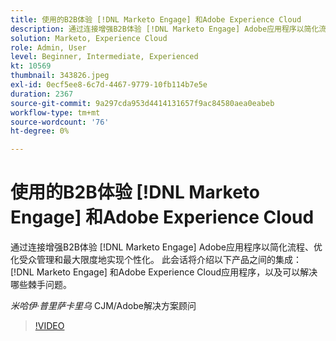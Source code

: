 ```yaml
---
title: 使用的B2B体验 [!DNL Marketo Engage] 和Adobe Experience Cloud
description: 通过连接增强B2B体验 [!DNL Marketo Engage] Adobe应用程序以简化流程、优化受众管理和最大限度地实现个性化。
solution: Marketo, Experience Cloud
role: Admin, User
level: Beginner, Intermediate, Experienced
kt: 10569
thumbnail: 343826.jpeg
exl-id: 0ecf5ee8-6c7d-4467-9779-10fb114b7e5e
duration: 2367
source-git-commit: 9a297cda953d4414131657f9ac84580aea0eabeb
workflow-type: tm+mt
source-wordcount: '76'
ht-degree: 0%

---
```


# 使用的B2B体验 [!DNL Marketo Engage] 和Adobe Experience Cloud

通过连接增强B2B体验 [!DNL Marketo Engage] Adobe应用程序以简化流程、优化受众管理和最大限度地实现个性化。 此会话将介绍以下产品之间的集成： [!DNL Marketo Engage] 和Adobe Experience Cloud应用程序，以及可以解决哪些棘手问题。

*米哈伊·普里萨卡里乌* CJM/Adobe解决方案顾问

>[!VIDEO](https://video.tv.adobe.com/v/343826/?quality=12&learn=on)
